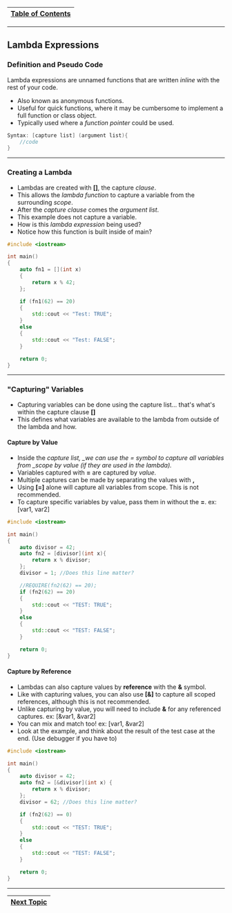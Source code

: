 |[Table of Contents](/00-Table-of-Contents.md)|
|---|

---

## Lambda Expressions


### Definition and Pseudo Code

Lambda expressions are unnamed functions that are written _inline_ with the rest of your code.

* Also known as anonymous functions.
* Useful for quick functions, where it may be cumbersome to implement a full function or class object.
* Typically used where a _function pointer_ could be used.

```cpp
Syntax: [capture list] (argument list){
    //code
}
```

---

### Creating a Lambda

* Lambdas are created with **\[\]**, the capture _clause_.
* This allows the _lambda function_ to capture a variable from the surrounding _scope_.
* After the _capture clause_ comes the _argument list_.
* This example does not capture a variable.
* How is this _lambda expression_ being used?
* Notice how this function is built inside of main?

```cpp
#include <iostream>

int main()
{
    auto fn1 = [](int x)
    {
        return x % 42;
    };

    if (fn1(62) == 20)
    {
        std::cout << "Test: TRUE";
    }
    else
    {
        std::cout << "Test: FALSE";
    }

    return 0;
}
```

---

### "Capturing" Variables

* Capturing variables can be done using the capture list... that's what's within the capture clause **\[\]**
* This defines what variables are available to the lambda from outside of the lambda and how. 

#### Capture by Value

* Inside the _capture list, \_we can use the = symbol to capture all variables from \_scope by value \(if they are used in the lambda\)._
* Variables captured with **=** are captured by _value._
* Multiple captures can be made by separating the values with **,**
* Using **\[=\]** alone will capture all variables from scope. This is not recommended.
* To capture specific variables by value, pass them in without the **=**. ex: \[var1, var2\]

```cpp
#include <iostream>

int main()
{
    auto divisor = 42;
    auto fn2 = [divisor](int x){
        return x % divisor;
    };
    divisor = 1; //Does this line matter?

    //REQUIRE(fn2(62) == 20);
    if (fn2(62) == 20)
    {
        std::cout << "TEST: TRUE";
    }
    else
    {
        std::cout << "TEST: FALSE";
    }

    return 0;
}
```

#### Capture by Reference

* Lambdas can also capture values by **reference** with the **&** symbol.
* Like with capturing values, you can also use **\[&\]** to capture all scoped references, although this is not recommended.
* Unlike capturing by value, you will need to include **&** for any referenced captures. ex: \[&var1, &var2\]
* You can mix and match too! ex: \[var1, &var2\]
* Look at the example, and think about the result of the test case at the end. \(Use debugger if you have to\)

```cpp
#include <iostream>

int main()
{
    auto divisor = 42;
    auto fn2 = [&divisor](int x) {
        return x % divisor;
    };
    divisor = 62; //Does this line matter?

    if (fn2(62) == 0)
    {
        std::cout << "TEST: TRUE";
    }
    else
    {
        std::cout << "TEST: FALSE";
    }

    return 0;
}
```

---

|[Next Topic](/ch02_Cpp_STL/2.12_stl-copy.md)|
|---|
